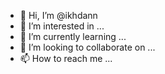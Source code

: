 - 👋 Hi, I’m @ikhdann
- 👀 I’m interested in ...
- 🌱 I’m currently learning ...
- 💞️ I’m looking to collaborate on ...
- 📫 How to reach me ...

<!---
ikhdann/ikhdann is a ✨ special ✨ repository because its `README.md` (this file) appears on your GitHub profile.
You can click the Preview link to take a look at your changes.
--->
